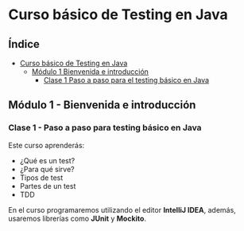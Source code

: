 # Curso básico de Testing en Java
Índice
-
- [Curso básico de Testing en Java](#curso-básico-de-testing-en-java)
    - [Módulo 1 Bienvenida e introducción](#módulo-1---bienvenida-e-introducción)
        - [Clase 1 Paso a paso para el testing básico en Java](#clase-1---paso-a-paso-para-testing-básico-en-java)

## Módulo 1 - Bienvenida e introducción
### Clase 1 - Paso a paso para testing básico en Java
Este curso aprenderás:

- ¿Qué es un test?
- ¿Para qué sirve?
- Tipos de test
- Partes de un test
- TDD

En el curso programaremos utilizando el editor **IntelliJ IDEA**, además, usaremos librerías como **JUnit** y **Mockito**.

